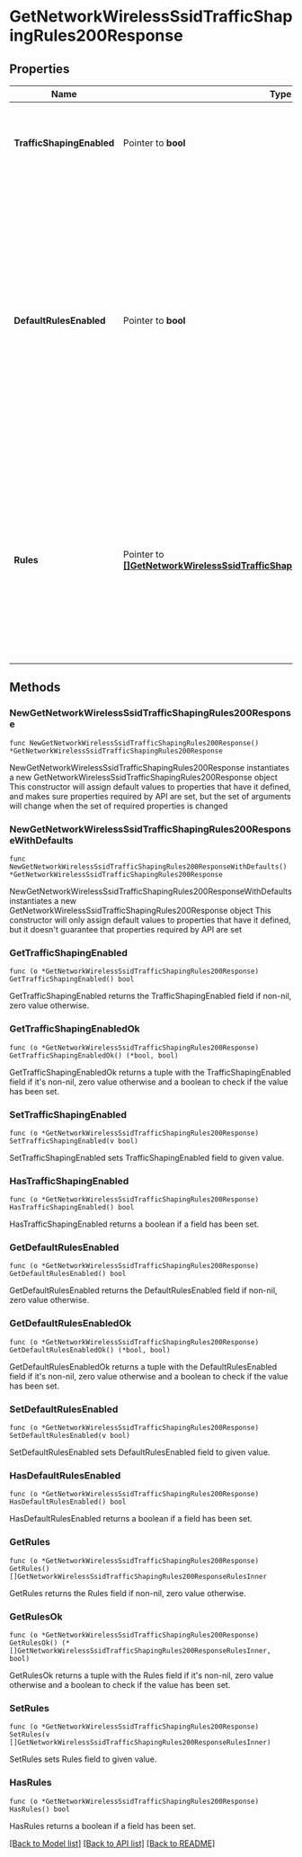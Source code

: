 # GetNetworkWirelessSsidTrafficShapingRules200Response

## Properties

Name | Type | Description | Notes
------------ | ------------- | ------------- | -------------
**TrafficShapingEnabled** | Pointer to **bool** | Whether traffic shaping rules are applied to clients on your SSID. | [optional] 
**DefaultRulesEnabled** | Pointer to **bool** | Whether default traffic shaping rules are enabled (true) or disabled (false). There are 4 default rules, which can be seen on your network&#39;s traffic shaping page. Note that default rules count against the rule limit of 8. | [optional] 
**Rules** | Pointer to [**[]GetNetworkWirelessSsidTrafficShapingRules200ResponseRulesInner**](GetNetworkWirelessSsidTrafficShapingRules200ResponseRulesInner.md) |     An array of traffic shaping rules. Rules are applied in the order that     they are specified in. An empty list (or null) means no rules. Note that     you are allowed a maximum of 8 rules.  | [optional] 

## Methods

### NewGetNetworkWirelessSsidTrafficShapingRules200Response

`func NewGetNetworkWirelessSsidTrafficShapingRules200Response() *GetNetworkWirelessSsidTrafficShapingRules200Response`

NewGetNetworkWirelessSsidTrafficShapingRules200Response instantiates a new GetNetworkWirelessSsidTrafficShapingRules200Response object
This constructor will assign default values to properties that have it defined,
and makes sure properties required by API are set, but the set of arguments
will change when the set of required properties is changed

### NewGetNetworkWirelessSsidTrafficShapingRules200ResponseWithDefaults

`func NewGetNetworkWirelessSsidTrafficShapingRules200ResponseWithDefaults() *GetNetworkWirelessSsidTrafficShapingRules200Response`

NewGetNetworkWirelessSsidTrafficShapingRules200ResponseWithDefaults instantiates a new GetNetworkWirelessSsidTrafficShapingRules200Response object
This constructor will only assign default values to properties that have it defined,
but it doesn't guarantee that properties required by API are set

### GetTrafficShapingEnabled

`func (o *GetNetworkWirelessSsidTrafficShapingRules200Response) GetTrafficShapingEnabled() bool`

GetTrafficShapingEnabled returns the TrafficShapingEnabled field if non-nil, zero value otherwise.

### GetTrafficShapingEnabledOk

`func (o *GetNetworkWirelessSsidTrafficShapingRules200Response) GetTrafficShapingEnabledOk() (*bool, bool)`

GetTrafficShapingEnabledOk returns a tuple with the TrafficShapingEnabled field if it's non-nil, zero value otherwise
and a boolean to check if the value has been set.

### SetTrafficShapingEnabled

`func (o *GetNetworkWirelessSsidTrafficShapingRules200Response) SetTrafficShapingEnabled(v bool)`

SetTrafficShapingEnabled sets TrafficShapingEnabled field to given value.

### HasTrafficShapingEnabled

`func (o *GetNetworkWirelessSsidTrafficShapingRules200Response) HasTrafficShapingEnabled() bool`

HasTrafficShapingEnabled returns a boolean if a field has been set.

### GetDefaultRulesEnabled

`func (o *GetNetworkWirelessSsidTrafficShapingRules200Response) GetDefaultRulesEnabled() bool`

GetDefaultRulesEnabled returns the DefaultRulesEnabled field if non-nil, zero value otherwise.

### GetDefaultRulesEnabledOk

`func (o *GetNetworkWirelessSsidTrafficShapingRules200Response) GetDefaultRulesEnabledOk() (*bool, bool)`

GetDefaultRulesEnabledOk returns a tuple with the DefaultRulesEnabled field if it's non-nil, zero value otherwise
and a boolean to check if the value has been set.

### SetDefaultRulesEnabled

`func (o *GetNetworkWirelessSsidTrafficShapingRules200Response) SetDefaultRulesEnabled(v bool)`

SetDefaultRulesEnabled sets DefaultRulesEnabled field to given value.

### HasDefaultRulesEnabled

`func (o *GetNetworkWirelessSsidTrafficShapingRules200Response) HasDefaultRulesEnabled() bool`

HasDefaultRulesEnabled returns a boolean if a field has been set.

### GetRules

`func (o *GetNetworkWirelessSsidTrafficShapingRules200Response) GetRules() []GetNetworkWirelessSsidTrafficShapingRules200ResponseRulesInner`

GetRules returns the Rules field if non-nil, zero value otherwise.

### GetRulesOk

`func (o *GetNetworkWirelessSsidTrafficShapingRules200Response) GetRulesOk() (*[]GetNetworkWirelessSsidTrafficShapingRules200ResponseRulesInner, bool)`

GetRulesOk returns a tuple with the Rules field if it's non-nil, zero value otherwise
and a boolean to check if the value has been set.

### SetRules

`func (o *GetNetworkWirelessSsidTrafficShapingRules200Response) SetRules(v []GetNetworkWirelessSsidTrafficShapingRules200ResponseRulesInner)`

SetRules sets Rules field to given value.

### HasRules

`func (o *GetNetworkWirelessSsidTrafficShapingRules200Response) HasRules() bool`

HasRules returns a boolean if a field has been set.


[[Back to Model list]](../README.md#documentation-for-models) [[Back to API list]](../README.md#documentation-for-api-endpoints) [[Back to README]](../README.md)


